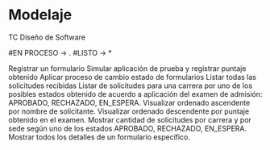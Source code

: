# Modelaje
TC Diseño de Software

 #EN PROCESO -> .
 #LISTO -> *
 
Registrar un formulario
Simular aplicación de prueba y registrar puntaje obtenido
Aplicar proceso de cambio estado de formularios
Listar todas las solicitudes recibidas
Listar de solicitudes para una carrera por uno de los posibles estados obtenido de acuerdo a aplicación del examen de admisión: APROBADO, RECHAZADO, EN_ESPERA.
  Visualizar ordenado ascendente por nombre de solicitante.
	Visualizar ordenado descendente por puntaje obtenido en el examen.
Mostrar cantidad de solicitudes por carrera y por sede según uno de los estados APROBADO, RECHAZADO, EN_ESPERA.
Mostrar todos los detalles de un formulario específico.

